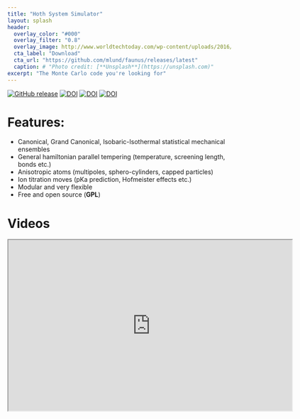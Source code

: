 ```yaml
---
title: "Hoth System Simulator"
layout: splash
header:
  overlay_color: "#000"
  overlay_filter: "0.8"
  overlay_image: http://www.worldtechtoday.com/wp-content/uploads/2016/04/bigstock-Water-Molecules-984772.jpg
  cta_label: "Download"
  cta_url: "https://github.com/mlund/faunus/releases/latest"
  caption: # "Photo credit: [**Unsplash**](https://unsplash.com)"
excerpt: "The Monte Carlo code you're looking for"
---
```

[![GitHub release](https://img.shields.io/github/release/mlund/faunus.svg)](https://github.com/mlund/faunus/releases/latest)
[![DOI](https://img.shields.io/badge/DOI-10%2Fnvn-orange.svg)](http://dx.doi.org/10/nvn)
[![DOI](https://img.shields.io/badge/DOI-10%2Fdfqgch-orange.svg)](http://dx.doi.org/10/dfqgch)
[![DOI](https://img.shields.io/badge/Edit-github-lightgrey.svg?style=social)](http://)

# Features:

- Canonical, Grand Canonical, Isobaric-Isothermal statistical mechanical ensembles
- General hamiltonian parallel tempering (temperature, screening length, bonds etc.)
- Anisotropic atoms (multipoles, sphero-cylinders, capped particles)
- Ion titration moves (pKa prediction, Hofmeister effects etc.)
- Modular and very flexible
- Free and open source (**GPL**)

# Videos

<iframe src="https://docs.google.com/file/d/0BzpLUBrTxmurRzN0RnFZc2lhZFE/preview" width="640" height="385"></iframe>

